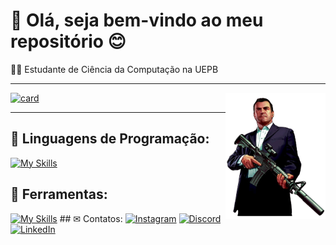 # 👋 Olá, seja bem-vindo ao meu repositório 😊 
👨‍💻 Estudante de Ciência da Computação na UEPB 



---

[![card](https://github-readme-stats.vercel.app/api?username=JoseLucas714&theme=dark&show_icons=true)](https://github.com/anuraghazra/github-readme-stats) 
<img src="https://github.com/JoseLucas714/JoseLucas714/raw/main/Gta5.png" width="160" align="right"> 

---
## 🤖 Linguagens de Programação: 
[![My Skills](https://skillicons.dev/icons?i=py,c,js)](https://skillicons.dev) 
## 🧰 Ferramentas: 
[![My Skills](https://skillicons.dev/icons?i=eclipse,vscode)](https://skillicons.dev) ## 
✉︎ Contatos: 
[![Instagram](https://img.shields.io/badge/-Instagram-purple?style=flat-square&logo=Instagram&logoColor=white&link={Link})](https://www.instagram.com/jose_lucasqm/)
[![Discord](https://img.shields.io/badge/Discord-7289DA?style=flat-square&logo=discord&logoColor=white)](https://discord.com/users/477953785537232917) 
[![LinkedIn](https://img.shields.io/badge/LinkedIn-0A66C2?style=flat-square&logo=linkedin&logoColor=white)](https://www.linkedin.com/in/jos%C3%A9-lucas-queiroz-macena-9a57a618a/)
